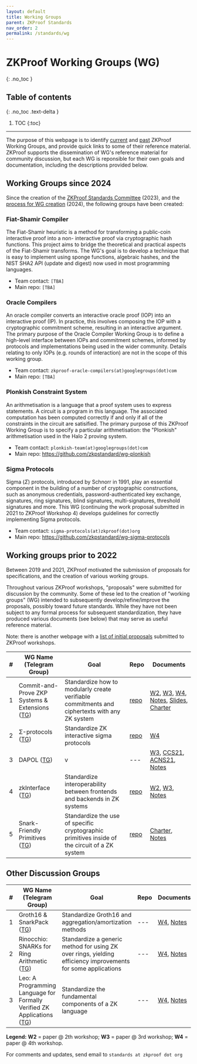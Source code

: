 ```yaml
---
layout: default
title: Working Groups
parent: ZKProof Standards
nav_order: 2
permalink: /standards/wg
---
```

# ZKProof Working Groups (WG)
{: .no_toc }

## Table of contents
{: .no_toc .text-delta }

1. TOC
{:toc}

---

The purpose of this webpage is to identify [current](#wg-current) and [past](#wg-past) ZKProof Working Groups, and provide quick links to some of their reference material. ZKProof supports the dissemination of WG's reference material for community discussion, but each WG is reponsible for their own goals and documentation, including the descriptions provided below.

<a id="wg-current"></a>
## Working Groups since 2024

Since the creation of the [ZKProof Standards Committee](https://docs.zkproof.org/standards) (2023), and the [process for WG creation](https://docs.zkproof.org/standards/process#process-WG) (2024), the following groups have been created:

<a id="fiat-shamir"></a>
### Fiat-Shamir Compiler
The Fiat-Shamir heuristic is a method for transforming a public-coin interactive proof into a non-
interactive proof via cryptographic hash functions. This project aims to bridge the theoretical and practical aspects of the Fiat-Shamir transforms. The WG's goal is to develop a technique that is easy to implement using sponge functions, algebraic hashes, and the NIST SHA2 API (update and digest) now used in most programming languages.
- Team contact: `[TBA]`
- Main repo: `[TBA]`

<a id="oracle"></a>
### Oracle Compilers
An oracle compiler converts an interactive oracle proof (IOP) into an interactive proof (IP). In practice, this involves composing the IOP with a cryptographic commitment scheme, resulting in an interactive argument. The primary purpose of the Oracle Compiler Working Group is to define a high-level interface between IOPs and commitment schemes, informed by protocols and implementations being used in the wider community. Details relating to only IOPs (e.g. rounds of interaction) are not in the scope of this working group.
- Team contact: `zkproof-oracle-compilers(at)googlegroups(dot)com`
- Main repo: `[TBA]`

<a id="plonkish"></a>
### Plonkish Constraint System
An arithmetisation is a language that a proof system uses to express statements. A circuit is a program in this language. The associated computation has been computed correctly if and only if all of the constraints in the circuit are satisified. The primary purpose of this ZKProof Working Group is to specify a particular arithmetisation: the "Plonkish" arithmetisation used in the Halo 2 proving system.
- Team contact: `plonkish-team(at)googlegroups(dot)com`
- Main repo: https://github.com/zkpstandard/wg-plonkish

<a id="sigma"></a>
### Sigma Protocols
Sigma ($\Sigma$) protocols, introduced by Schnorr in 1991, play an essential component in the building of a  number of cryptographic constructions, such as anonymous credentials, password-authenticated key exchange, signatures, ring signatures, blind signatures, multi-signatures, threshold signatures and more. This WG (continuing the work proposal submitted in 2021 to ZKProof Workshop 4) develops guidelines for correctly implementing Sigma protocols.
- Team contact: `sigma-protocols(at)zkproof(dot)org`
- Main repo: https://github.com/zkpstandard/wg-sigma-protocols


<a id="wg-past"></a>
## Working groups prior to 2022

Between 2019 and 2021, ZKProof motivated the submission of proposals for specifications, and the creation of various working groups.

Throughout various ZKProof workshops, "proposals" were submitted for discussion by the community. Some of these led to the creation of "working groups" (WG) intended to subsequently develop/refine/improve the proposals, possibly toward future standards. While they have not been subject to any formal process for subsequent standardization, they have produced various documents (see below) that may serve as useful reference material.

Note: there is another webpage with a [list of initial proposals](https://docs.zkproof.org/standards/proposals) submitted to ZKProof workshops.


| \#| WG Name (Telegram Group) | Goal | Repo | Documents |
| - | -------- | -------- | ----- | ----|
| 1 | Commit-and-Prove ZKP Systems & Extensions ([TG](https://t.me/joinchat/Ua0M-VFxwB59HA-u)) | Standardize how to modularly create verifiable commitments and ciphertexts with any ZK system  |  [repo](https://github.com/dariofiore/wg-cpzkp-standard)  |   [W2](https://docs.zkproof.org/pages/standards/accepted-workshop2/proposal--zk-commit-and-prove.pdf), [W3](), [W4](https://docs.zkproof.org/pages/standards/accepted-workshop4/proposal-commit.pdf), [Notes](https://hackmd.io/@workshop4/commit), [Slides](https://www.binarywhales.com/assets/misc/CP-standard-ZKProof-slides.pdf),  [Charter](https://hackmd.io/@dariofiore/rkXo8EBp8) |
| 2 | Σ-protocols ([TG](https://t.me/joinchat/Bg3emHC1tD04N2Jk)) | Standardize ZK interactive sigma protocols| [repo](https://github.com/zkpstandard/wg-sigma-protocols) | [W4](https://docs.zkproof.org/pages/standards/accepted-workshop4/proposal-sigma.pdf) |
| 3 | DAPOL ([TG]()) | v | --- | [W3](https://eprint.iacr.org/2020/468), [CCS21](https://eprint.iacr.org/2021/1350), [ACNS21](https://eprint.iacr.org/2021/239), [Notes](https://hackmd.io/wTDRz9xUR4SrYSO3HSq9Jg?view) |
| 4 | zkInterface ([TG](https://t.me/joinchat/WMsiVhK9n6avLeuo)) | Standardize interoperability between frontends and backends in ZK systems | [repo](https://github.com/QED-it/zkinterface) | [W2](https://docs.zkproof.org/pages/standards/accepted-workshop2/proposal--zk-interop-zkinterface.pdf), [W3](https://docs.zkproof.org/pages/standards/accepted-workshop3/proposal-zkinterface.pdf), [Notes](https://hackmd.io/@HtwXZr-PTFCniCs7fWFSmQ/ryoXg2BYL) |
| 5 | Snark-Friendly Primitives ([TG](https://t.me/joinchat/VM4YKXPiLq0Lxkuh)) | Standardize the use of specific cryptographic primitives inside of the circuit of a ZK system | [repo](https://github.com/daira/zkproof) | [Charter](https://hackmd.io/AY8DfYzyQiaSHbrhSmgOpQ), [Notes](https://hackmd.io/@workshop4/zcr-primitives) |


## Other Discussion Groups

| \#| WG Name (Telegram Group) | Goal | Repo | Documents |
| - | -------- | -------- | ----- | ----|
| 1 | Groth16 & SnarkPack ([TG](https://t.me/joinchat/2AivFqHTj4ViYTNk)) | Standardize Groth16 and aggregation/amortization methods | --- | [W4](https://docs.zkproof.org/pages/standards/accepted-workshop4/proposal-aggregation.pdf), [Notes](https://hackmd.io/@workshop4/aggregation)|
| 2 | Rinocchio: SNARKs for Ring Arithmetic ([TG](https://t.me/joinchat/3HS-fhBs5II5NDY0)) | Standardize a generic method for using ZK over rings, yielding efficiency improvements for some applications | --- | [W4](https://docs.zkproof.org/pages/standards/accepted-workshop4/proposal-rinocchio.pdf), [Notes](https://hackmd.io/@workshop4/rinocchio) |
| 3 | Leo: A Programming Language for Formally Verified ZK Applications ([TG](https://t.me/leolanguage)) | Standardize the fundamental components of a ZK language | --- | [W4](https://docs.zkproof.org/pages/standards/accepted-workshop4/proposal-leo.pdf), [Notes](https://hackmd.io/@workshop4/leo) |

**Legend:** **W2** = paper @ 2th workshop; **W3** = paper @ 3rd workshop; **W4** = paper @ 4th workshop.


For comments and updates, send email to `standards at zkproof dot org`